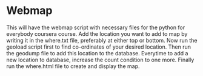 # Webmap
This will have the webmap script with necessary files for the python for everybody coursera course. 
Add the location you want to add to map by writing it in the where.txt file, preferably at either top or bottom. Now run the geoload script first to find co-ordinates of your desired location. Then run the geodump file to add this location to the database. Everytime to add a new location to database, increase the count condition to one more. Finally run the where.html file to create and display the map.
